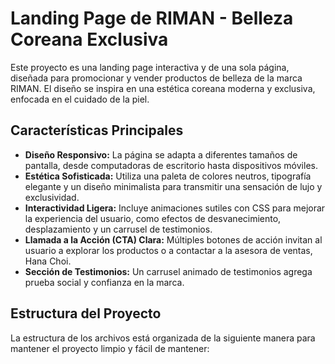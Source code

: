 # Landing Page de RIMAN - Belleza Coreana Exclusiva

Este proyecto es una landing page interactiva y de una sola página, diseñada para promocionar y vender productos de belleza de la marca RIMAN. El diseño se inspira en una estética coreana moderna y exclusiva, enfocada en el cuidado de la piel.

## Características Principales

- **Diseño Responsivo:** La página se adapta a diferentes tamaños de pantalla, desde computadoras de escritorio hasta dispositivos móviles.
- **Estética Sofisticada:** Utiliza una paleta de colores neutros, tipografía elegante y un diseño minimalista para transmitir una sensación de lujo y exclusividad.
- **Interactividad Ligera:** Incluye animaciones sutiles con CSS para mejorar la experiencia del usuario, como efectos de desvanecimiento, desplazamiento y un carrusel de testimonios.
- **Llamada a la Acción (CTA) Clara:** Múltiples botones de acción invitan al usuario a explorar los productos o a contactar a la asesora de ventas, Hana Choi.
- **Sección de Testimonios:** Un carrusel animado de testimonios agrega prueba social y confianza en la marca.

## Estructura del Proyecto

La estructura de los archivos está organizada de la siguiente manera para mantener el proyecto limpio y fácil de mantener:
